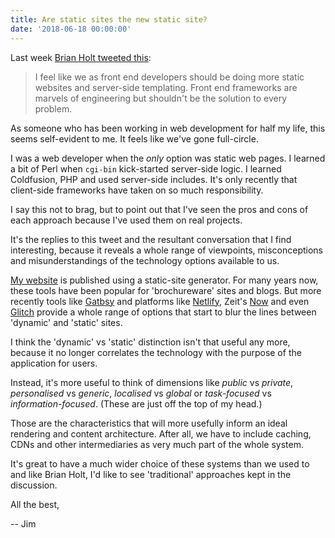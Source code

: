 ```yaml
---
title: Are static sites the new static site?
date: '2018-06-18 00:00:00'
---
```


Last week [Brian Holt tweeted this](https://twitter.com/holtbt/status/1005894468854276098):

> I feel like we as front end developers should be doing more static websites and server-side templating. Front end frameworks are marvels of engineering but shouldn't be the solution to every problem.

As someone who has been working in web development for half my life, this seems self-evident to me. It feels like we've gone full-circle.

I was a web developer when the *only* option was static web pages. I learned a bit of Perl when `cgi-bin` kick-started server-side logic. I learned Coldfusion, PHP and used server-side includes. It's only recently that client-side frameworks have taken on so much responsibility.

I say this not to brag, but to point out that I've seen the pros and cons of each approach because I've used them on real projects.

It's the replies to this tweet and the resultant conversation that I find interesting, because it reveals a whole range of viewpoints, misconceptions and misunderstandings of the technology options available to us.

[My website](https://tinnedfruit.com) is published using a static-site generator. For many years now, these tools have been popular for 'brochureware' sites and blogs. But more recently tools like [Gatbsy](https://www.gatsbyjs.org/) and platforms like [Netlify](https://www.netlify.com/), Zeit's [Now](https://zeit.co/blog/new-static-deployments) and even [Glitch](https://glitch.com/) provide a whole range of options that start to blur the lines between 'dynamic' and 'static' sites.

I think the 'dynamic' vs 'static' distinction isn't that useful any more, because it no longer correlates the technology with the purpose of the application for users.

Instead, it's more useful to think of dimensions like _public_ vs _private_, _personalised_ vs _generic_, _localised_ vs _global_ or _task-focused_ vs _information-focused_. (These are just off the top of my head.)

Those are the characteristics that will more usefully inform an ideal rendering and content architecture. After all, we have to include caching, CDNs and other intermediaries as very much part of the whole system.

It's great to have a much wider choice of these systems than we used to and like Brian Holt, I'd like to see 'traditional' approaches kept in the discussion.

All the best,

-- Jim
